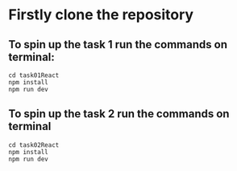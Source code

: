 # Firstly clone the repository

## To spin up the task 1 run the commands on terminal:
```JS
cd task01React
npm install
npm run dev
```

## To spin up the task 2 run the commands on terminal
```
cd task02React
npm install
npm run dev
```
